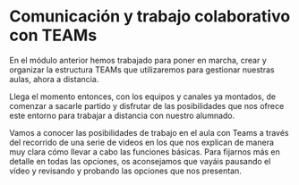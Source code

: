 # Comunicación y trabajo colaborativo con TEAMs

En el módulo anterior hemos trabajado para poner en marcha, crear y organizar la estructura TEAMs que utilizaremos para gestionar nuestras aulas, ahora a distancia.

Llega el momento entonces, con los equipos y canales ya montados, de comenzar a sacarle partido y disfrutar de las posibilidades que nos ofrece este entorno para trabajar a distancia con nuestro alumnado.

Vamos a conocer las posibilidades de trabajo en el aula con Teams a través del recorrido de una serie de videos en los que nos explican de manera muy clara cómo llevar a cabo las funciones básicas. Para fijarnos más en detalle en todas las opciones, os aconsejamos que vayáis pausando el vídeo y revisando y probando las opciones que nos presentan.
